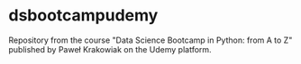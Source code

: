 # dsbootcampudemy
Repository from the course "Data Science Bootcamp in Python: from A to Z" published by Paweł Krakowiak on the Udemy platform.
